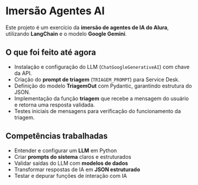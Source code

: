 # Imersão Agentes AI

Este projeto é um exercício da **imersão de agentes de IA do Alura**, utilizando **LangChain** e o modelo **Google Gemini**.

## O que foi feito até agora

- Instalação e configuração do LLM (`ChatGoogleGenerativeAI`) com chave da API.
- Criação do **prompt de triagem** (`TRIAGEM_PROMPT`) para Service Desk.
- Definição do modelo **TriagemOut** com Pydantic, garantindo estrutura do JSON.
- Implementação da função **triagem** que recebe a mensagem do usuário e retorna uma resposta validada.
- Testes iniciais de mensagens para verificação do funcionamento da triagem.

## Competências trabalhadas

- Entender e configurar um **LLM** em Python
- Criar **prompts do sistema** claros e estruturados
- Validar saídas do LLM com **modelos de dados**
- Transformar respostas de IA em **JSON estruturado**
- Testar e depurar funções de interação com IA
